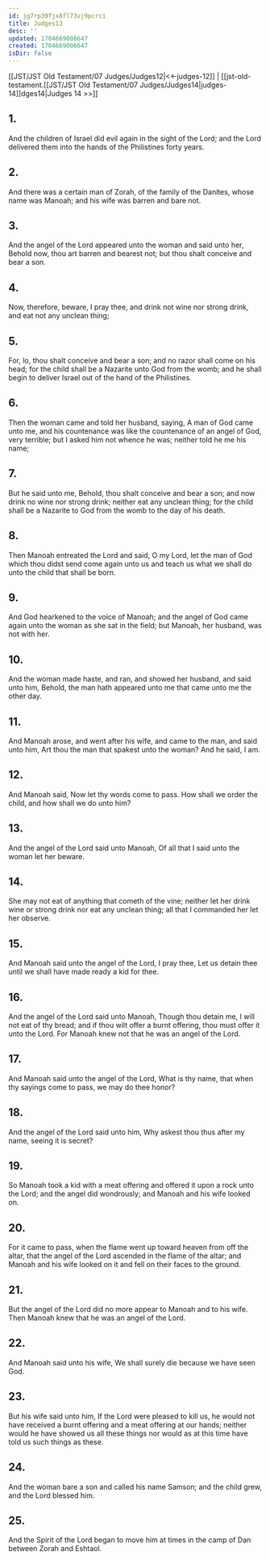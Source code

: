 ```yaml
---
id: jg7rp39fjx8fl73vj9pcrci
title: Judges13
desc: ''
updated: 1704669006647
created: 1704669006647
isDir: false
---
```

[[JST/JST Old Testament/07 Judges/Judges12|<<-judges-12]] | [[jst-old-testament.[[JST/JST Old Testament/07 Judges/Judges14|judges-14]]dges14|Judges 14 >>]]
## 1.
And the children of Israel did evil again in the sight of the Lord; and the Lord delivered them into the hands of the Philistines forty years.
## 2.
And there was a certain man of Zorah, of the family of the Danites, whose name was Manoah; and his wife was barren and bare not.
## 3.
And the angel of the Lord appeared unto the woman and said unto her, Behold now, thou art barren and bearest not; but thou shalt conceive and bear a son.
## 4.
Now, therefore, beware, I pray thee, and drink not wine nor strong drink, and eat not any unclean thing;
## 5.
For, lo, thou shalt conceive and bear a son; and no razor shall come on his head; for the child shall be a Nazarite unto God from the womb; and he shall begin to deliver Israel out of the hand of the Philistines.
## 6.
Then the woman came and told her husband, saying, A man of God came unto me, and his countenance was like the countenance of an angel of God, very terrible; but I asked him not whence he was; neither told he me his name;
## 7.
But he said unto me, Behold, thou shalt conceive and bear a son; and now drink no wine nor strong drink; neither eat any unclean thing; for the child shall be a Nazarite to God from the womb to the day of his death.
## 8.
Then Manoah entreated the Lord and said, O my Lord, let the man of God which thou didst send come again unto us and teach us what we shall do unto the child that shall be born.
## 9.
And God hearkened to the voice of Manoah; and the angel of God came again unto the woman as she sat in the field; but Manoah, her husband, was not with her.
## 10.
And the woman made haste, and ran, and showed her husband, and said unto him, Behold, the man hath appeared unto me that came unto me the other day.
## 11.
And Manoah arose, and went after his wife, and came to the man, and said unto him, Art thou the man that spakest unto the woman? And he said, I am.
## 12.
And Manoah said, Now let thy words come to pass. How shall we order the child, and how shall we do unto him?
## 13.
And the angel of the Lord said unto Manoah, Of all that I said unto the woman let her beware.
## 14.
She may not eat of anything that cometh of the vine; neither let her drink wine or strong drink nor eat any unclean thing; all that I commanded her let her observe.
## 15.
And Manoah said unto the angel of the Lord, I pray thee, Let us detain thee until we shall have made ready a kid for thee.
## 16.
And the angel of the Lord said unto Manoah, Though thou detain me, I will not eat of thy bread; and if thou wilt offer a burnt offering, thou must offer it unto the Lord. For Manoah knew not that he was an angel of the Lord.
## 17.
And Manoah said unto the angel of the Lord, What is thy name, that when thy sayings come to pass, we may do thee honor?
## 18.
And the angel of the Lord said unto him, Why askest thou thus after my name, seeing it is secret?
## 19.
So Manoah took a kid with a meat offering and offered it upon a rock unto the Lord; and the angel did wondrously; and Manoah and his wife looked on.
## 20.
For it came to pass, when the flame went up toward heaven from off the altar, that the angel of the Lord ascended in the flame of the altar; and Manoah and his wife looked on it and fell on their faces to the ground.
## 21.
But the angel of the Lord did no more appear to Manoah and to his wife. Then Manoah knew that he was an angel of the Lord.
## 22.
And Manoah said unto his wife, We shall surely die because we have seen God.
## 23.
But his wife said unto him, If the Lord were pleased to kill us, he would not have received a burnt offering and a meat offering at our hands; neither would he have showed us all these things nor would as at this time have told us such things as these.
## 24.
And the woman bare a son and called his name Samson; and the child grew, and the Lord blessed him.
## 25.
And the Spirit of the Lord began to move him at times in the camp of Dan between Zorah and Eshtaol.


